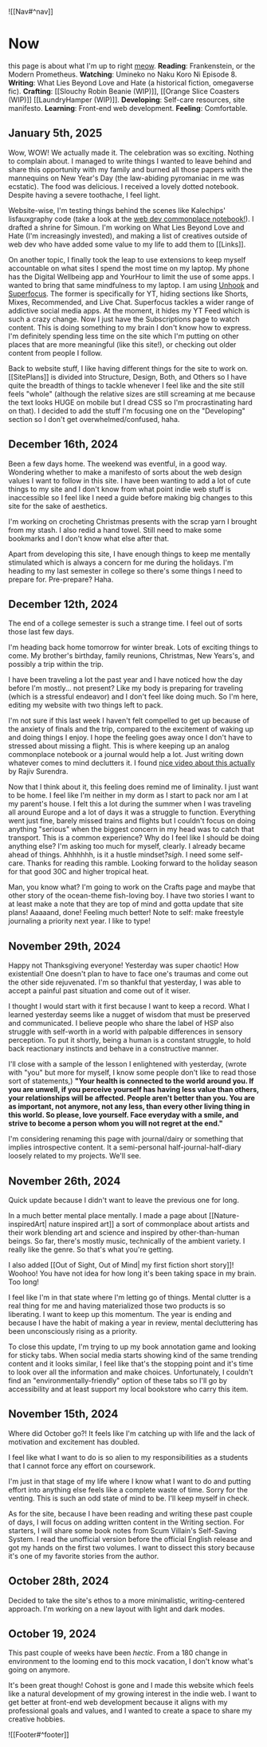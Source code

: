 ![[Nav#^nav]]

# Now

this page is about what I'm up to right [meow](https://nownownow.com/about).
**Reading**: Frankenstein, or the Modern Prometheus.
**Watching**: Umineko no Naku Koro Ni Episode 8.
**Writing**: What Lies Beyond Love and Hate (a historical fiction, omegaverse fic).
**Crafting**: [[Slouchy Robin Beanie (WIP)]], [[Orange Slice Coasters (WIP)]] [[LaundryHamper (WIP)]].
**Developing**: Self-care resources, site manifesto.
**Learning**: Front-end web development.
**Feeling**: Comfortable.

## January 5th, 2025
Wow, WOW! We actually made it. The celebration was so exciting. Nothing to complain about. I managed to write things I wanted to leave behind and share this opportunity with my family and burned all those papers with the mannequins on New Year's Day (the law-abiding pyromaniac in me was ecstatic). The food was delicious. I received a lovely dotted notebook. Despite having a severe toothache, I feel light.

Website-wise, I'm testing things behind the scenes like Kalechips' lisfauxgraphy code (take a look at the [web dev commonplace notebook!](https://maryseph.neocities.org/02%20web%20dev/neocities-site/alt-webdev-common/catch-all)). I drafted a shrine for Simoun. I'm working on What Lies Beyond Love and Hate (I'm increasingly invested), and making a list of creatives outside of web dev who have added some value to my life to add them to [[Links]].

On another topic, I finally took the leap to use extensions to keep myself accountable on what sites I spend the most time on my laptop. My phone has the Digital Wellbeing app and YourHour to limit the use of some apps. I wanted to bring that same mindfulness to my laptop. I am using [Unhook](https://chromewebstore.google.com/detail/unhook-remove-youtube-rec/khncfooichmfjbepaaaebmommgaepoid) and [Superfocus](https://chromewebstore.google.com/detail/superfocus-time-tracker-b/dboceidahklphhjpfbpnicodnbkoiokn/reviews). The former is specifically for YT, hiding sections like Shorts, Mixes, Recommended, and Live Chat. Superfocus tackles a wider range of addictive social media apps. At the moment, it hides my YT Feed which is such a crazy change. Now I just have the Subscriptions page to watch content. This is doing something to my brain I don't know how to express. I'm definitely spending less time on the site which I'm putting on other places that are more meaningful (like this site!), or checking out older content from people I follow.

Back to website stuff, I like having different things for the site to work on. [[SitePlans]] is divided into Structure, Design, Both, and Others so I have quite the breadth of things to tackle whenever I feel like and the site still feels "whole" (although the relative sizes are still screaming at me because the text looks HUGE on mobile but I dread CSS so I'm procrastinating hard on that). I decided to add the stuff I'm focusing one on the "Developing" section so I don't get overwhelmed/confused, haha.

## December 16th, 2024
 Been a few days home. The weekend was eventful, in a good way. Wondering whether to make a manifesto of sorts about the web design values I want to follow in this site. I have been wanting to add a lot of cute things to my site and I don't know from what point indie web stuff is inaccessible so I feel like I need a guide before making big changes to this site for the sake of aesthetics.

I'm working on crocheting Christmas presents with the scrap yarn I brought from my stash. I also redid a hand towel. Still need to make some bookmarks and I don't know what else after that.

Apart from developing this site, I have enough things to keep me mentally stimulated which is always a concern for me during the holidays. I'm heading to my last semester in college so there's some things I need to prepare for. Pre-prepare? Haha.

## December 12th, 2024
The end of a college semester is such a strange time. I feel out of sorts those last few days.

I'm heading back home tomorrow for winter break. Lots of exciting things to come. My brother's birthday, family reunions, Christmas, New Years's, and possibly a trip within the trip.

I have been traveling a lot the past year and I have noticed how the day before I'm mostly... not present? Like my body is preparing for traveling (which is a stressful endeavor) and I don't feel like doing much. So I'm here, editing my website with two things left to pack.

I'm not sure if this last week I haven't felt compelled to get up because of the anxiety of finals and the trip, compared to the excitement of waking up and doing things I enjoy. I hope the feeling goes away once I don't have to stressed about missing a flight. This is where keeping up an analog commonplace notebook or a journal would help a lot. Just writing down whatever comes to mind declutters it. I found [nice video about this actually](https://youtu.be/2-cyLX2eAn0?si=PO8ZlKzsXAeiIjg1) by Rajiv Surendra.

Now that I think about it, this feeling does remind me of liminality. I just want to be home. I feel like I'm neither in my dorm as I start to pack nor am I at my parent's house. I felt this a lot during the summer when I was traveling all around Europe and a lot of days it was a struggle to function. Everything went just fine, barely missed trains and flights but I couldn't focus on doing anything "serious" when the biggest concern in my head was to catch that transport. This is a common experience? Why do I feel like I should be doing anything else? I'm asking too much for myself, clearly. I already became ahead of things. Ahhhhhh, is it a hustle mindset?*sigh*. I need some self-care. Thanks for reading this ramble. Looking forward to the holiday season for that good 30C and higher tropical heat.

Man, you know what? I'm going to work on the Crafts page and maybe that other story of the ocean-theme fish-loving boy. I have two stories I want to at least make a note that they are top of mind and gotta update that site plans! Aaaaand, done! Feeling much better! Note to self: make freestyle journaling a priority next year. I like to type!

## November 29th, 2024

Happy not Thanksgiving everyone! Yesterday was super chaotic! How existential! One doesn't plan to have to face one's traumas and come out the other side rejuvenated. I'm so thankful that yesterday, I was able to accept a painful past situation and come out of it wiser.

I thought I would start with it first because I want to keep a record. What I learned yesterday seems like a nugget of wisdom that must be preserved and communicated. I believe people who share the label of HSP also struggle with self-worth in a world with palpable differences in sensory perception. To put it shortly, being a human is a constant struggle, to hold back reactionary instincts and behave in a constructive manner.

I'll close with a sample of the lesson I enlightened with yesterday, (wrote with "you" but more for myself, I know some people don't like to read those sort of statements,) **"Your health is connected to the world around you. If you are unwell, if you perceive yourself has having less value than others, your relationships will be affected. People aren't better than you. You are as important, not anymore, not any less, than every other living thing in this world. So please, love yourself. Face everyday with a smile, and strive to become a person whom you will not regret at the end."**

I'm considering renaming this page with journal/dairy or something that implies introspective content. It a semi-personal half-journal-half-diary loosely related to my projects. We'll see.

## November 26th, 2024

Quick update because I didn't want to leave the previous one for long.

In a much better mental place mentally. I made a page about [[Nature-inspiredArt| nature inspired art]] a sort of commonplace about artists and their work blending art and science and inspired by other-than-human beings. So far, there's mostly music, technically of the ambient variety. I really like the genre. So that's what you're getting.

I also added [[Out of Sight, Out of Mind| my first fiction short story]]! Woohoo! You have not idea for how long it's been taking space in my brain. Too long!

I feel like I'm in that state where I'm letting go of things. Mental clutter is a real thing for me and having materialized those two products is so liberating. I want to keep up this momentum. The year is ending and because I have the habit of making a year in review, mental decluttering has been unconsciously rising as a priority.

To close this update, I'm trying to up my book annotation game and looking for sticky tabs. When social media starts showing kind of the same trending content and it looks similar, I feel like that's the stopping point and it's time to look over all the information and make choices. Unfortunately, I couldn't find an "environmentally-friendly" option of these tabs so I'll go by accessibility and at least support my local bookstore who carry this item.

## November 15th, 2024
Where did October go?! It feels like I'm catching up with life and the lack of motivation and excitement has doubled.

I feel like what I want to do is so alien to my responsibilities as a students that I cannot force any effort on coursework.

I'm just in that stage of my life where I know what I want to do and putting effort into anything else feels like a complete waste of time. Sorry for the venting. This is such an odd state of mind to be. I'll keep myself in check.

As for the site, because I have been reading and writing these past couple of days, I will focus on adding written content in the Writing section. For starters, I will share some book notes from Scum Villain's Self-Saving System. I read the unofficial version before the official English release and got my hands on the first two volumes. I want to dissect this story because it's one of my favorite stories from the author.

## October 28th, 2024
Decided to take the site's ethos to a more minimalistic, writing-centered approach. I'm working on a new layout with light and dark modes.

## October 19, 2024

This past couple of weeks have been *hectic*. From a 180 change in environment to the looming end to this mock vacation, I don't know what's going on anymore.

It's been great though! Cohost is gone and I made this website which feels like a natural development of my growing interest in the indie web. I want to get better at front-end web development because it aligns with my professional goals and values, and I wanted to create a space to share my creative hobbies.

![[Footer#^footer]]